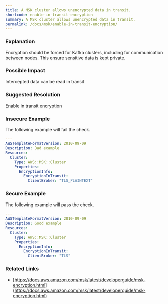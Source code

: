 ```yaml
---
title: A MSK cluster allows unencrypted data in transit.
shortcode: enable-in-transit-encryption
summary: A MSK cluster allows unencrypted data in transit. 
permalink: /docs/msk/enable-in-transit-encryption/
---
```


### Explanation

Encryption should be forced for Kafka clusters, including for communication between nodes. This ensure sensitive data is kept private.

### Possible Impact
Intercepted data can be read in transit

### Suggested Resolution
Enable in transit encryption


### Insecure Example

The following example will fail the  check.

```yaml
---
AWSTemplateFormatVersion: 2010-09-09
Description: Bad example
Resources:
  Cluster:
    Type: AWS::MSK::Cluster
    Properties:
      EncryptionInfo:
        EncryptionInTransit:
          ClientBroker: "TLS_PLAINTEXT"


```



### Secure Example

The following example will pass the  check.

```yaml
---
AWSTemplateFormatVersion: 2010-09-09
Description: Good example
Resources:
  Cluster:
    Type: AWS::MSK::Cluster
    Properties:
      EncryptionInfo:
        EncryptionInTransit:
          ClientBroker: "TLS"

```




### Related Links


- [https://docs.aws.amazon.com/msk/latest/developerguide/msk-encryption.html](https://docs.aws.amazon.com/msk/latest/developerguide/msk-encryption.html)


